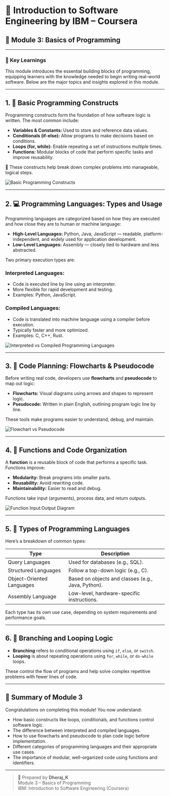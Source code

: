 # 📘 Introduction to Software Engineering by IBM – Coursera  
## 🧩 Module 3: Basics of Programming

---

### 🔑 Key Learnings

This module introduces the essential building blocks of programming, equipping learners with the knowledge needed to begin writing real-world software. Below are the major topics and insights explored in this module.

---

## 1. 🧱 Basic Programming Constructs  
Programming constructs form the foundation of how software logic is written. The most common include:

- **Variables & Constants:** Used to store and reference data values.
- **Conditionals (if-else):** Allow programs to make decisions based on conditions.
- **Loops (for, while):** Enable repeating a set of instructions multiple times.
- **Functions:** Modular blocks of code that perform specific tasks and improve reusability.

📌 These constructs help break down complex problems into manageable, logical steps.

![Basic Programming Constructs](./images/Basic%20Programming%20Constructs.png)

---

## 2. 💻 Programming Languages: Types and Usage

Programming languages are categorized based on how they are executed and how close they are to human or machine language:

- **High-Level Languages:** Python, Java, JavaScript — readable, platform-independent, and widely used for application development.
- **Low-Level Languages:** Assembly — closely tied to hardware and less abstracted.

Two primary execution types are:

### Interpreted Languages:
- Code is executed line by line using an interpreter.
- More flexible for rapid development and testing.
- Examples: Python, JavaScript.

### Compiled Languages:
- Code is translated into machine language using a compiler before execution.
- Typically faster and more optimized.
- Examples: C, C++, Rust.

![Interpreted vs Compiled Programming Languages](./images/Interpreted%20vs%20Compiled%20Programming%20Languages.png)

---

## 3. 🔄 Code Planning: Flowcharts & Pseudocode

Before writing real code, developers use **flowcharts** and **pseudocode** to map out logic:

- **Flowcharts:** Visual diagrams using arrows and shapes to represent logic.
- **Pseudocode:** Written in plain English, outlining program logic line by line.

These tools make programs easier to understand, debug, and maintain.

![Flowchart vs Pseudocode](./images/Flowchart%20vs%20Pseudocode.png)

---

## 4. 🧠 Functions and Code Organization

A **function** is a reusable block of code that performs a specific task. Functions improve:

- **Modularity:** Break programs into smaller parts.
- **Reusability:** Avoid rewriting code.
- **Maintainability:** Easier to read and debug.

Functions take input (arguments), process data, and return outputs.

![Function Input:Output Diagram](./images/Function%20Input:Output%20Diagram.png)

---

## 5. 🧮 Types of Programming Languages

Here’s a breakdown of common types:

| Type                         | Description                                                 |
|------------------------------|-------------------------------------------------------------|
| Query Languages              | Used for databases (e.g., SQL).                             |
| Structured Languages         | Follow a top-down logic (e.g., C).                          |
| Object-Oriented Languages    | Based on objects and classes (e.g., Java, Python).          |
| Assembly Language            | Low-level, hardware-specific instructions.                  |

Each type has its own use case, depending on system requirements and performance goals.

---

## 6. 🔁 Branching and Looping Logic

- **Branching** refers to conditional operations using `if`, `else`, or `switch`.
- **Looping** is about repeating operations using `for`, `while`, or `do-while` loops.

These control the flow of programs and help solve complex repetitive problems with fewer lines of code.

---

## 🧠 Summary of Module 3

Congratulations on completing this module! You now understand:

- How basic constructs like loops, conditionals, and functions control software logic.
- The difference between interpreted and compiled languages.
- How to use flowcharts and pseudocode to plan code logic before implementation.
- Different categories of programming languages and their appropriate use cases.
- The importance of modular, well-organized code using functions and identifiers.

---

> 🧠 Prepared by **Dheraj_K**  
> Module 3 – Basics of Programming  
> IBM: Introduction to Software Engineering (Coursera)

